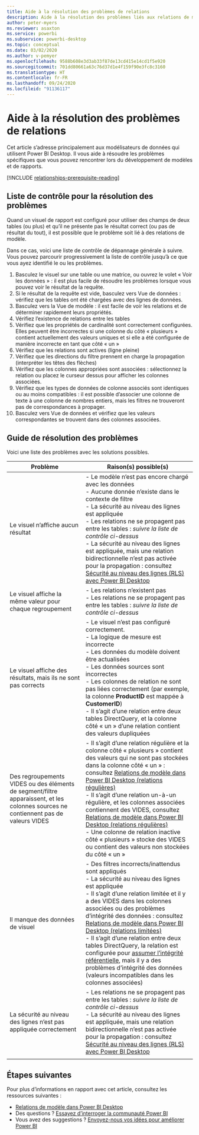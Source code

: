 ```yaml
---
title: Aide à la résolution des problèmes de relations
description: Aide à la résolution des problèmes liés aux relations de modèle.
author: peter-myers
ms.reviewer: asaxton
ms.service: powerbi
ms.subservice: powerbi-desktop
ms.topic: conceptual
ms.date: 03/02/2020
ms.author: v-pemyer
ms.openlocfilehash: 9588b608e3d3ab33f87de13cd415e14cd1f5e920
ms.sourcegitcommit: 701dd80661a63c76d37d1e4f159f90e3fc8c3160
ms.translationtype: HT
ms.contentlocale: fr-FR
ms.lasthandoff: 09/24/2020
ms.locfileid: "91136117"
---
```

# <a name="relationship-troubleshooting-guidance"></a>Aide à la résolution des problèmes de relations

Cet article s’adresse principalement aux modélisateurs de données qui utilisent Power BI Desktop. Il vous aide à résoudre les problèmes spécifiques que vous pouvez rencontrer lors du développement de modèles et de rapports.

[!INCLUDE [relationships-prerequisite-reading](includes/relationships-prerequisite-reading.md)]

## <a name="troubleshooting-checklist"></a>Liste de contrôle pour la résolution des problèmes

Quand un visuel de rapport est configuré pour utiliser des champs de deux tables (ou plus) et qu’il ne présente pas le résultat correct (ou pas de résultat du tout), il est possible que le problème soit lié à des relations de modèle.

Dans ce cas, voici une liste de contrôle de dépannage générale à suivre. Vous pouvez parcourir progressivement la liste de contrôle jusqu’à ce que vous ayez identifié le ou les problèmes.

1. Basculez le visuel sur une table ou une matrice, ou ouvrez le volet « Voir les données » : il est plus facile de résoudre les problèmes lorsque vous pouvez voir le résultat de la requête.
1. Si le résultat de la requête est vide, basculez vers Vue de données : vérifiez que les tables ont été chargées avec des lignes de données.
1. Basculez vers la Vue de modèle : il est facile de voir les relations et de déterminer rapidement leurs propriétés.
1. Vérifiez l’existence de relations entre les tables
1. Vérifiez que les propriétés de cardinalité sont correctement configurées. Elles peuvent être incorrectes si une colonne du côté « plusieurs » contient actuellement des valeurs uniques et si elle a été configurée de manière incorrecte en tant que côté « un »
1. Vérifiez que les relations sont actives (ligne pleine)
1. Vérifiez que les directions du filtre prennent en charge la propagation (interpréter les têtes des flèches)
1. Vérifiez que les colonnes appropriées sont associées : sélectionnez la relation ou placez le curseur dessus pour afficher les colonnes associées.
1. Vérifiez que les types de données de colonne associés sont identiques ou au moins compatibles : il est possible d’associer une colonne de texte à une colonne de nombres entiers, mais les filtres ne trouveront pas de correspondances à propager.
1. Basculez vers Vue de données et vérifiez que les valeurs correspondantes se trouvent dans des colonnes associées.

## <a name="troubleshooting-guide"></a>Guide de résolution des problèmes

Voici une liste des problèmes avec les solutions possibles.

|Problème|Raison(s) possible(s)|
|---------|---------|
|Le visuel n’affiche aucun résultat|- Le modèle n’est pas encore chargé avec les données<br />- Aucune donnée n’existe dans le contexte de filtre<br />- La sécurité au niveau des lignes est appliquée<br />- Les relations ne se propagent pas entre les tables : _suivre la liste de contrôle ci-dessus_<br />- La sécurité au niveau des lignes est appliquée, mais une relation bidirectionnelle n’est pas activée pour la propagation : consultez [Sécurité au niveau des lignes (RLS) avec Power BI Desktop](../create-reports/desktop-rls.md)|
|Le visuel affiche la même valeur pour chaque regroupement |- Les relations n’existent pas<br />- Les relations ne se propagent pas entre les tables : _suivre la liste de contrôle ci-dessus_|
|Le visuel affiche des résultats, mais ils ne sont pas corrects|- Le visuel n’est pas configuré correctement.<br />- La logique de mesure est incorrecte<br />- Les données du modèle doivent être actualisées<br />- Les données sources sont incorrectes<br />- Les colonnes de relation ne sont pas liées correctement (par exemple, la colonne **ProductID** est mappée à **CustomerID**)<br />- Il s’agit d’une relation entre deux tables DirectQuery, et la colonne côté « un » d’une relation contient des valeurs dupliquées|
|Des regroupements VIDES ou des éléments de segment/filtre apparaissent, et les colonnes sources ne contiennent pas de valeurs VIDES|- Il s’agit d’une relation régulière et la colonne côté « plusieurs » contient des valeurs qui ne sont pas stockées dans la colonne côté « un » : consultez [Relations de modèle dans Power BI Desktop (relations régulières)](../transform-model/desktop-relationships-understand.md#regular-relationships)<br />- Il s’agit d’une relation un-à-un régulière, et les colonnes associées contiennent des VIDES, consultez [Relations de modèle dans Power BI Desktop (relations régulières)](../transform-model/desktop-relationships-understand.md#regular-relationships)<br />- Une colonne de relation inactive côté « plusieurs » stocke des VIDES ou contient des valeurs non stockées du côté « un »|
|Il manque des données de visuel|- Des filtres incorrects/inattendus sont appliqués<br />- La sécurité au niveau des lignes est appliquée<br />- Il s’agit d’une relation limitée et il y a des VIDES dans les colonnes associées ou des problèmes d’intégrité des données : consultez [Relations de modèle dans Power BI Desktop (relations limitées)](../transform-model/desktop-relationships-understand.md#limited-relationships)<br />- Il s’agit d’une relation entre deux tables DirectQuery, la relation est configurée pour [assumer l’intégrité référentielle](../transform-model/desktop-relationships-understand.md#assume-referential-integrity), mais il y a des problèmes d’intégrité des données (valeurs incompatibles dans les colonnes associées)|
|La sécurité au niveau des lignes n’est pas appliquée correctement|- Les relations ne se propagent pas entre les tables : _suivre la liste de contrôle ci-dessus_<br />- La sécurité au niveau des lignes est appliquée, mais une relation bidirectionnelle n’est pas activée pour la propagation : consultez [Sécurité au niveau des lignes (RLS) avec Power BI Desktop](../create-reports/desktop-rls.md)|
|||

## <a name="next-steps"></a>Étapes suivantes

Pour plus d’informations en rapport avec cet article, consultez les ressources suivantes :

- [Relations de modèle dans Power BI Desktop](../transform-model/desktop-relationships-understand.md)
- Des questions ? [Essayez d’interroger la communauté Power BI](https://community.powerbi.com/)
- Vous avez des suggestions ? [Envoyez-nous vos idées pour améliorer Power BI](https://ideas.powerbi.com/)
